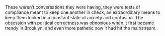 These weren’t conversations they were having, they were tests of compliance meant to keep one another in check, an extraordinary means to keep them locked in a constant state of anxiety and confusion. The obsession with political correctness was obnoxious when it first became trendy in Brooklyn, and even more pathetic now it had hit the mainstream.